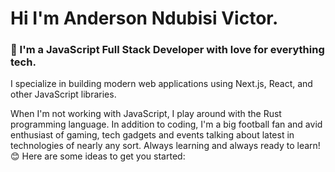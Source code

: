 # Hi I'm Anderson Ndubisi Victor.

### 👋 I'm a JavaScript Full Stack Developer with love for everything tech.

I specialize in building modern web applications using Next.js, React, and other JavaScript libraries.

When I'm not working with JavaScript, I play around with the Rust programming language. In addition to coding, I'm a big football fan and avid enthusiast of gaming, tech gadgets and events talking about latest in technologies of nearly any sort. Always learning and always ready to learn! 😊
Here are some ideas to get you started:



